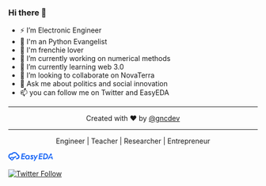 ### Hi there 👋

- ⚡ I’m Electronic Engineer
- 🐍 I'm an Python Evangelist
- 🐶 I'm frenchie lover
- 🔭 I’m currently working on numerical methods
- 🚀 I’m currently learning web 3.0
- 👯 I’m looking to collaborate on NovaTerra
- 💬 Ask me about politics and social innovation
- 📫 you can follow me on Twitter and EasyEDA

---

<p align="center">
Created with ❤️ by <a href="https://twitter.com/gncdev">@gncdev</a>
</p>

---
<p align="center">
Engineer | Teacher | Researcher | Entrepreneur
</p>

[<img alt="easyeda Follow" height="18" src="img/easyeda-logo.svg">](https://easyeda.com/giancarlobenavides)

[<img alt="Twitter Follow" src="https://img.shields.io/twitter/follow/gncdev?style=social">](https://twitter.com/gncdev?ref_src=twsrc%5Etfw)

